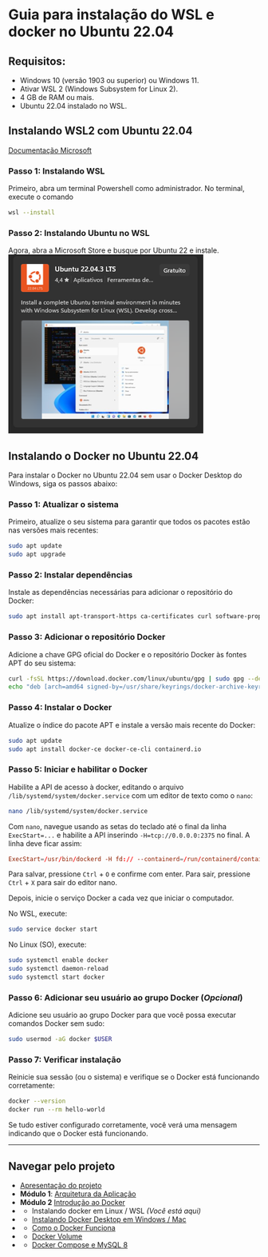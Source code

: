 # **Guia para instalação do WSL e docker no Ubuntu 22.04**

## **Requisitos:**

- Windows 10 (versão 1903 ou superior) ou Windows 11.
- Ativar WSL 2 (Windows Subsystem for Linux 2).
- 4 GB de RAM ou mais.
- Ubuntu 22.04 instalado no WSL.

## **Instalando WSL2 com Ubuntu 22.04**

[Documentação Microsoft](https://learn.microsoft.com/pt-br/windows/wsl/install)

### Passo 1: Instalando WSL

Primeiro, abra um terminal Powershell como administrador. No terminal, execute o comando

```bash
wsl --install
```

### Passo 2: Instalando Ubuntu no WSL

Agora, abra a Microsoft Store e busque por Ubuntu 22 e instale.  
![ubuntu-windows-store](ubuntu-windows-store.png)

## **Instalando o Docker no Ubuntu 22.04**

Para instalar o Docker no Ubuntu 22.04 sem usar o Docker Desktop do Windows, siga os passos abaixo:

### **Passo 1: Atualizar o sistema**

Primeiro, atualize o seu sistema para garantir que todos os pacotes estão nas versões mais recentes:

```bash
sudo apt update
sudo apt upgrade
```

### **Passo 2: Instalar dependências**

Instale as dependências necessárias para adicionar o repositório do Docker:

```bash
sudo apt install apt-transport-https ca-certificates curl software-properties-common
```

### **Passo 3: Adicionar o repositório Docker**

Adicione a chave GPG oficial do Docker e o repositório Docker às fontes APT do seu sistema:

```bash
curl -fsSL https://download.docker.com/linux/ubuntu/gpg | sudo gpg --dearmor -o /usr/share/keyrings/docker-archive-keyring.gpg
echo "deb [arch=amd64 signed-by=/usr/share/keyrings/docker-archive-keyring.gpg] https://download.docker.com/linux/ubuntu $(lsb_release -cs) stable" | sudo tee /etc/apt/sources.list.d/docker.list > /dev/null
```

### **Passo 4: Instalar o Docker**

Atualize o índice do pacote APT e instale a versão mais recente do Docker:

```bash
sudo apt update
sudo apt install docker-ce docker-ce-cli containerd.io
```

### **Passo 5: Iniciar e habilitar o Docker**

Habilite a API de acesso à docker, editando o arquivo `/lib/systemd/system/docker.service` com um editor de texto como o `nano`:

```bash
nano /lib/systemd/system/docker.service
```

Com `nano`, navegue usando as setas do teclado até o final da linha `ExecStart=...` e habilite a API inserindo `-H=tcp://0.0.0.0:2375` no final. A linha deve ficar assim:

```conf
ExecStart=/usr/bin/dockerd -H fd:// --containerd=/run/containerd/containerd.sock -H=tcp://0.0.0.0:2375
```

Para salvar, pressione `Ctrl` + `O` e confirme com enter. 
Para sair, pressione `Ctrl` + `X` para sair do editor nano.

Depois, inicie o serviço Docker a cada vez que iniciar o computador.

No WSL, execute:
```bash
sudo service docker start
```

No Linux (SO), execute:
```bash
sudo systemctl enable docker
sudo systemctl daemon-reload
sudo systemctl start docker
```

### **Passo 6: Adicionar seu usuário ao grupo Docker** (*Opcional*)

Adicione seu usuário ao grupo Docker para que você possa executar comandos Docker sem sudo:

```bash
sudo usermod -aG docker $USER
```

### **Passo 7: Verificar instalação**

Reinicie sua sessão (ou o sistema) e verifique se o Docker está funcionando corretamente:

```bash
docker --version
docker run --rm hello-world
```

Se tudo estiver configurado corretamente, você verá uma mensagem indicando que o Docker está funcionando.

---

## Navegar pelo projeto
- [Apresentação do projeto](../README.md)
- **Módulo 1**: [Arquitetura da Aplicação](../dia1/README.md)
- **Módulo 2** [Introdução ao Docker](./README.md)
- - Instalando docker em Linux / WSL *(Você está aqui)*
- - [Instalando Docker Desktop em Windows / Mac](./1-instalando-docker-desktop.md)
- - [Como o Docker Funciona](./2-como-docker-funciona.md)
- - [Docker Volume](./2-docker-volume.md)
- - [Docker Compose e MySQL 8](./3-docker-compose-e-mysql.md)
